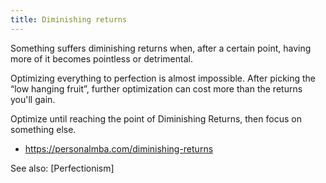 ```yaml
---
title: Diminishing returns
---
```


Something suffers diminishing returns when, after a certain point, having more of it becomes pointless or detrimental.  

Optimizing everything to perfection is almost impossible. After picking the “low hanging fruit”, further optimization can cost more than the returns you'll gain.  

Optimize until reaching the point of Diminishing Returns, then focus on something else.  

- https://personalmba.com/diminishing-returns  

See also: [Perfectionism]
